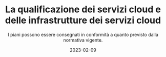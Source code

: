 ---
type: "news"
title: "La qualificazione dei servizi cloud e delle infrastrutture dei servizi cloud"
subtitle: "I piani possono essere consegnati in conformità a quanto previsto dalla normativa vigente."
date: "2023-02-09"
evidence: true
internalNews: false
fonte: acn.gov.it
showInHome: false
typeOfNews: Approfondimenti
link: https://www.acn.gov.it/agenzia/cloud-pa
image: assets/img_news/2022-12-12-al-via-il-polo-strategico-nazionale.jpg
tags:
  - Approfondimenti
---
